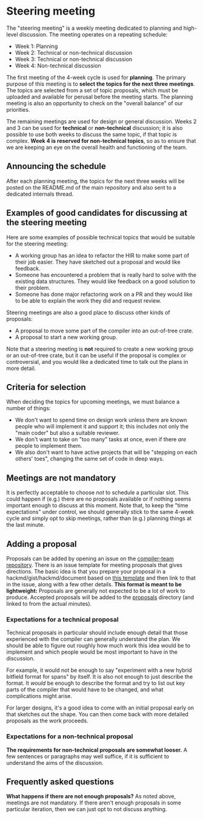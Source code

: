 # Steering meeting

The "steering meeting" is a weekly meeting dedicated to planning and
high-level discussion. The meeting operates on a repeating schedule:

- Week 1: Planning
- Week 2: Technical or non-technical discussion
- Week 3: Technical or non-technical discussion
- Week 4: Non-technical discussion

The first meeting of the 4-week cycle is used for **planning**. The
primary purpose of this meeting is to **select the topics for the next
three meetings**. The topics are selected from a set of topic
proposals, which must be uploaded and available for perusal before the
meeting starts. The planning meeting is also an opportunity to check
on the "overall balance" of our priorities.

The remaining meetings are used for design or general discussion.
Weeks 2 and 3 can be used for **technical** or **non-technical**
discussion; it is also possible to use both weeks to discuss the same
topic, if that topic is complex. **Week 4 is reserved for
non-technical topics**, so as to ensure that we are keeping an eye on
the overall health and functioning of the team.

## Announcing the schedule

After each planning meeting, the topics for the next three weeks will
be posted on the README.md of the main repository and also sent to a
dedicated internals thread.

## Examples of good candidates for discussing at the steering meeting

Here are some examples of possible technical topics that would be
suitable for the steering meeting:

- A working group has an idea to refactor the HIR to make some part of their
  job easier. They have sketched out a proposal and would like feedback.
- Someone has encountered a problem that is really hard to solve with
  the existing data structures. They would like feedback on a good
  solution to their problem.
- Someone has done major refactoring work on a PR and they would like
  to be able to explain the work they did and request review.

Steering meetings are also a good place to discuss other kinds of proposals:
  
- A proposal to move some part of the compiler into an out-of-tree crate.
- A proposal to start a new working group.

Note that a steering meeting is **not** required to create a new
working group or an out-of-tree crate, but it can be useful if the
proposal is complex or controversial, and you would like a dedicated
time to talk out the plans in more detail.

## Criteria for selection

When deciding the topics for upcoming meetings, we must balance a number of things:

- We don't want to spend time on design work unless there are known
  people who will implement it and support it; this includes not only
  the "main coder" but also a suitable reviewer.
- We don't want to take on "too many" tasks at once, even if there *are* people to
  implement them.
- We also don't want to have active projects that will be "stepping on
  each others' toes", changing the same set of code in deep ways.

## Meetings are not mandatory

It is perfectly acceptable to choose *not* to schedule a particular
slot. This could happen if (e.g.) there are no proposals available or
if nothing seems important enough to discuss at this moment.  Note
that, to keep the "time expectations" under control, we should
generally stick to the same 4-week cycle and simply opt to skip
meetings, rather than (e.g.) planning things at the last minute.

## Adding a proposal

Proposals can be added by opening an issue on the [compiler-team
repository][ct issues]. There is an issue template for meeting proposals that
gives directions. The basic idea is that you prepare your proposal in
a hackmd/gist/hackmd/document based on [this template][template] and then
link to that in the issue, along with a few other details. **This
format is meant to be lightweight:** Proposals are generally not
expected to be a lot of work to produce. Accepted proposals will be
added to the [proposals] directory (and linked to from the actual
minutes).

[ct]: https://github.com/rust-lang/compiler-team
[ct issues]: https://github.com/rust-lang/compiler-team/issues
[proposals]: /proposals/
[template]: /proposals/_template.md

### Expectations for a technical proposal

Technical proposals in particular should include enough detail that
those experienced with the compiler can generally understand the
plan. We should be able to figure out roughly how much work this idea
would be to implement and which people would be most important to have
in the discussion.

For example, it would not be enough to say "experiment with a new
hybrid bitfield format for spans" by itself. It is also not enough to
just describe the format. It *would* be enough to describe the format
and try to list out key parts of the compiler that would have to be
changed, and what complications might arise.

For larger designs, it's a good idea to come with an initial proposal
early on that sketches out the shape. You can then come back with more
detailed proposals as the work proceeds.

### Expectations for a non-technical proposal

**The requirements for non-technical proposals are somewhat looser.**  A
few sentences or paragraphs may well suffice, if it is sufficient to
understand the aims of the discussion.

## Frequently asked questions

**What happens if there are not enough proposals?** As noted above,
meetings are not mandatory. If there aren't enough proposals in some
particular iteration, then we can just opt to not discuss anything.


